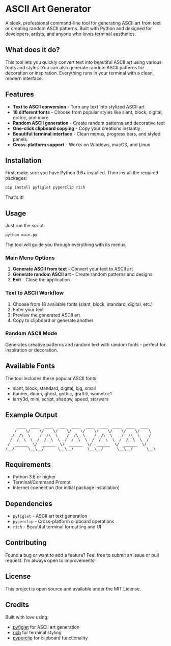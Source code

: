 # ASCII Art Generator

A sleek, professional command-line tool for generating ASCII art from text or creating random ASCII patterns. Built with Python and designed for developers, artists, and anyone who loves terminal aesthetics.

## What does it do?

This tool lets you quickly convert text into beautiful ASCII art using various fonts and styles. You can also generate random ASCII patterns for decoration or inspiration. Everything runs in your terminal with a clean, modern interface.

## Features

- **Text to ASCII conversion** - Turn any text into stylized ASCII art
- **18 different fonts** - Choose from popular styles like slant, block, digital, gothic, and more
- **Random ASCII generation** - Create random patterns and decorative text
- **One-click clipboard copying** - Copy your creations instantly
- **Beautiful terminal interface** - Clean menus, progress bars, and styled panels
- **Cross-platform support** - Works on Windows, macOS, and Linux

## Installation

First, make sure you have Python 3.6+ installed. Then install the required packages:

```bash
pip install pyfiglet pyperclip rich
```

That's it!

## Usage

Just run the script:

```bash
python main.py
```

The tool will guide you through everything with its menus.

### Main Menu Options

1. **Generate ASCII from text** - Convert your text to ASCII art
2. **Generate random ASCII art** - Create random patterns and designs
3. **Exit** - Close the application

### Text to ASCII Workflow

1. Choose from 18 available fonts (slant, block, standard, digital, etc.)
2. Enter your text
3. Preview the generated ASCII art
4. Copy to clipboard or generate another

### Random ASCII Mode

Generates creative patterns and random text with random fonts - perfect for inspiration or decoration.

## Available Fonts

The tool includes these popular ASCII fonts:
- slant, block, standard, digital, big, small
- banner, doom, ghost, gothic, graffiti, isometric1
- larry3d, mini, script, shadow, speed, starwars

## Example Output

```
     ____  ____  ____  ____  ____  ____  ____  ____  ____  ____
    /    \/    \/    \/    \/    \/    \/    \/    \/    \/    \
   /  /\  \    /  /\  \    /  /\  \    /  /\  \    /  /\  \    /
  /  /__\  \  /  /__\  \  /  /__\  \  /  /__\  \  /  /__\  \  /
 /  ______  \/  ______  \/  ______  \/  ______  \/  ______  \/
/__/      \__\__/      \__\__/      \__\__/      \__\__/      \__\
```

## Requirements

- Python 3.6 or higher
- Terminal/Command Prompt
- Internet connection (for initial package installation)

## Dependencies

- `pyfiglet` - ASCII art text generation
- `pyperclip` - Cross-platform clipboard operations
- `rich` - Beautiful terminal formatting and UI

## Contributing

Found a bug or want to add a feature? Feel free to submit an issue or pull request. I'm always open to improvements!

## License

This project is open source and available under the MIT License.

## Credits

Built with love using:
- [pyfiglet](https://github.com/pwaller/pyfiglet) for ASCII art generation
- [rich](https://github.com/Textualize/rich) for terminal styling
- [pyperclip](https://github.com/asweigart/pyperclip) for clipboard functionality
